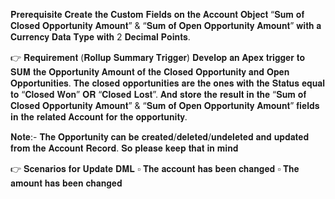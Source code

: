 𝐏𝐫𝐞𝐫𝐞𝐪𝐮𝐢𝐬𝐢𝐭𝐞
𝐂𝐫𝐞𝐚𝐭𝐞 𝐭𝐡𝐞 𝐂𝐮𝐬𝐭𝐨𝐦 𝐅𝐢𝐞𝐥𝐝𝐬 𝐨𝐧 𝐭𝐡𝐞 𝐀𝐜𝐜𝐨𝐮𝐧𝐭 𝐎𝐛𝐣𝐞𝐜𝐭 “𝐒𝐮𝐦 𝐨𝐟 𝐂𝐥𝐨𝐬𝐞𝐝 𝐎𝐩𝐩𝐨𝐫𝐭𝐮𝐧𝐢𝐭𝐲 𝐀𝐦𝐨𝐮𝐧𝐭” & “𝐒𝐮𝐦 𝐨𝐟 𝐎𝐩𝐞𝐧 𝐎𝐩𝐩𝐨𝐫𝐭𝐮𝐧𝐢𝐭𝐲 𝐀𝐦𝐨𝐮𝐧𝐭” 𝐰𝐢𝐭𝐡 𝐚 𝐂𝐮𝐫𝐫𝐞𝐧𝐜𝐲 𝐃𝐚𝐭𝐚 𝐓𝐲𝐩𝐞 𝐰𝐢𝐭𝐡 2 𝐃𝐞𝐜𝐢𝐦𝐚𝐥 𝐏𝐨𝐢𝐧𝐭𝐬.

👉 𝐑𝐞𝐪𝐮𝐢𝐫𝐞𝐦𝐞𝐧𝐭 (𝐑𝐨𝐥𝐥𝐮𝐩 𝐒𝐮𝐦𝐦𝐚𝐫𝐲 𝐓𝐫𝐢𝐠𝐠𝐞𝐫) 
𝐃𝐞𝐯𝐞𝐥𝐨𝐩 𝐚𝐧 𝐀𝐩𝐞𝐱 𝐭𝐫𝐢𝐠𝐠𝐞𝐫 𝐭𝐨 𝐒𝐔𝐌 𝐭𝐡𝐞 𝐎𝐩𝐩𝐨𝐫𝐭𝐮𝐧𝐢𝐭𝐲 𝐀𝐦𝐨𝐮𝐧𝐭 𝐨𝐟 𝐭𝐡𝐞 𝐂𝐥𝐨𝐬𝐞𝐝 𝐎𝐩𝐩𝐨𝐫𝐭𝐮𝐧𝐢𝐭𝐲 𝐚𝐧𝐝 𝐎𝐩𝐞𝐧 𝐎𝐩𝐩𝐨𝐫𝐭𝐮𝐧𝐢𝐭𝐢𝐞𝐬. 𝐓𝐡𝐞 𝐜𝐥𝐨𝐬𝐞𝐝 𝐨𝐩𝐩𝐨𝐫𝐭𝐮𝐧𝐢𝐭𝐢𝐞𝐬 𝐚𝐫𝐞 𝐭𝐡𝐞 𝐨𝐧𝐞𝐬 𝐰𝐢𝐭𝐡 𝐭𝐡𝐞 𝐒𝐭𝐚𝐭𝐮𝐬 𝐞𝐪𝐮𝐚𝐥 𝐭𝐨 “𝐂𝐥𝐨𝐬𝐞𝐝 𝐖𝐨𝐧” 𝐎𝐑 “𝐂𝐥𝐨𝐬𝐞𝐝 𝐋𝐨𝐬𝐭”. 𝐀𝐧𝐝 𝐬𝐭𝐨𝐫𝐞 𝐭𝐡𝐞 𝐫𝐞𝐬𝐮𝐥𝐭 𝐢𝐧 𝐭𝐡𝐞 “𝐒𝐮𝐦 𝐨𝐟 𝐂𝐥𝐨𝐬𝐞𝐝 𝐎𝐩𝐩𝐨𝐫𝐭𝐮𝐧𝐢𝐭𝐲 𝐀𝐦𝐨𝐮𝐧𝐭” & “𝐒𝐮𝐦 𝐨𝐟 𝐎𝐩𝐞𝐧 𝐎𝐩𝐩𝐨𝐫𝐭𝐮𝐧𝐢𝐭𝐲 𝐀𝐦𝐨𝐮𝐧𝐭” 𝐟𝐢𝐞𝐥𝐝𝐬 𝐢𝐧 𝐭𝐡𝐞 𝐫𝐞𝐥𝐚𝐭𝐞𝐝 𝐀𝐜𝐜𝐨𝐮𝐧𝐭 𝐟𝐨𝐫 𝐭𝐡𝐞 𝐨𝐩𝐩𝐨𝐫𝐭𝐮𝐧𝐢𝐭𝐲.

𝐍𝐨𝐭𝐞:- 𝐓𝐡𝐞 𝐎𝐩𝐩𝐨𝐫𝐭𝐮𝐧𝐢𝐭𝐲 𝐜𝐚𝐧 𝐛𝐞 𝐜𝐫𝐞𝐚𝐭𝐞𝐝/𝐝𝐞𝐥𝐞𝐭𝐞𝐝/𝐮𝐧𝐝𝐞𝐥𝐞𝐭𝐞𝐝 𝐚𝐧𝐝 𝐮𝐩𝐝𝐚𝐭𝐞𝐝 𝐟𝐫𝐨𝐦 𝐭𝐡𝐞 𝐀𝐜𝐜𝐨𝐮𝐧𝐭 𝐑𝐞𝐜𝐨𝐫𝐝. 𝐒𝐨 𝐩𝐥𝐞𝐚𝐬𝐞 𝐤𝐞𝐞𝐩 𝐭𝐡𝐚𝐭 𝐢𝐧 𝐦𝐢𝐧𝐝

👉 𝐒𝐜𝐞𝐧𝐚𝐫𝐢𝐨𝐬 𝐟𝐨𝐫 𝐔𝐩𝐝𝐚𝐭𝐞 𝐃𝐌𝐋 
▫ 𝐓𝐡𝐞 𝐚𝐜𝐜𝐨𝐮𝐧𝐭 𝐡𝐚𝐬 𝐛𝐞𝐞𝐧 𝐜𝐡𝐚𝐧𝐠𝐞𝐝
▫ 𝐓𝐡𝐞 𝐚𝐦𝐨𝐮𝐧𝐭 𝐡𝐚𝐬 𝐛𝐞𝐞𝐧 𝐜𝐡𝐚𝐧𝐠𝐞𝐝
